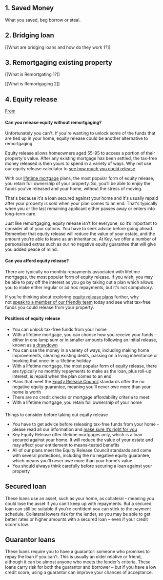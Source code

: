 
## 1. Saved Money
What you saved, beg borrow or steal.


## 2. Bridging loan

[[What are bridging loans and how do they work 1?]]

## 3. Remortgaging existing property

[[What is Remortgating 1?]]

[[What is Remortgaging 2]]

## 4. Equity release

[From](https://www.keyadvice.co.uk/equity-release/equity-release-remortgage?ots=CPC_GOOG_NON-BRAND_DSA&gad=1&gclid=CjwKCAjwjYKjBhB5EiwAiFdSfuMHiBUuVtgNDGx58zsxToHDjFB0-I3P3qlmREVCukv9q4pa7jqP_xoCVWYQAvD_BwE&gclsrc=aw.ds)

#### Can you release equity without remortgaging?

Unfortunately you can't. If you're wanting to unlock some of the funds that are tied up in your home, equity release could be another alternative to remortgaging. 

Equity release allows homeowners aged 55-95 to access a portion of their property's value. After any existing mortgage has been settled, the tax-free money released is then yours to spend in a variety of ways. Why not use our equity release calculator to [see how much you could release](https://www.keyadvice.co.uk/equity-release/calculator).  
  
With our [lifetime mortgage](https://www.keyadvice.co.uk/equity-release/lifetime-mortgages) plans, the most popular form of equity release, you retain full ownership of your property. So, you’ll be able to enjoy the funds you’ve released and your home, without the stress of moving.  
  
That's because it's a loan secured against your home and it's usually repaid after your property is sold when your plan comes to an end. That's typically when you or the last remaining applicant either passes away or enters into long-term care.  
  
Just like remortgaging, equity release isn’t for everyone, so it’s important to consider all of your options. You have to seek advice before going ahead. Remember that equity release will reduce the value of your estate, and the amount you’re able to leave as an inheritance. At Key, we offer a number of personalised extras such as our no negative equity guarantee that will give you added peace of mind.

#### Can you afford equity release?

There are typically no monthly repayments associated with lifetime mortgages, the most popular form of equity release. If you wish, you may be able to pay off the interest as you go by taking out a plan which allows you to make either regular or ad hoc repayments, but it's not compulsory.   
  
If you’re thinking about exploring [equity release plans](https://www.keyadvice.co.uk/equity-release) further, why not [speak to a member of our friendly team](https://www.keyadvice.co.uk/contact-us) today and see what tax-free funds you could release from your property.

#### Positives of equity release

-   You can unlock tax-free funds from your home
-   With a lifetime mortgage, you can choose how you receive your funds – either in one lump sum or in smaller amounts following an initial release, known as [a drawdown](https://www.keyadvice.co.uk/equity-release/drawdown-lifetime-mortgages)
-   You can use the money in a variety of ways, including making home improvements, clearing existing debts, passing on a living inheritance or booking that once-in-a-lifetime holiday 
-   With a lifetime mortgage, the most popular form of equity release, there are typically no monthly repayments to make as the loan, plus roll-up interest, is repaid when the plan comes to an end
-   Plans that meet the [Equity Release Council](https://www.equityreleasecouncil.com/) standards offer the no negative equity guarantee, meaning you'll never owe more than your home is worth
-   There are no credit checks or mortgage affordability criteria to meet
-   With a lifetime mortgage, you retain full ownership of your home

###   
  
Things to consider before taking out equity release

-   You have to get advice before releasing tax-free funds from your home - please read all our information and [make sure it’s right for you](https://www.keyadvice.co.uk/equity-release/is-it-right-for-me)
-   Key Equity Release offer lifetime mortgages only, which is a loan secured against your home. It will reduce the value of your estate and may affect your entitlement to means-tested benefits
-   All of our plans meet the Equity Release Council standards and come with several protections, including the no negative equity guarantee, which means you’ll never owe more than your home’s value
-   You should always think carefully before securing a loan against your property

## Secured loan
These loans use an asset, such as your home, as collateral – meaning you could lose the asset if you can't keep up with repayments. But a secured loan can still be suitable if you're confident you can stick to the payment schedule. Collateral lowers risk for the lender, so you may be able to get better rates or higher amounts with a secured loan – even if your credit score's low.

## Guarantor loans

These loans require you to have a guarantor: someone who promises to repay the loan if you can't. This is usually an older relative or friend, although it can be almost anyone who meets the lender's criteria. These loans carry risk for both the guarantor and borrower – but if you have a low credit score, using a guarantor can improve your chances of acceptance.